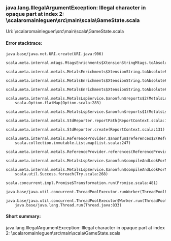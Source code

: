 ### java.lang.IllegalArgumentException: Illegal character in opaque part at index 2: <WORKSPACE>\scalaromainleguen\src\main\scala\GameState.scala

Uri: <WORKSPACE>\scalaromainleguen\src\main\scala\GameState.scala


#### Error stacktrace:

```
java.base/java.net.URI.create(URI.java:906)
	scala.meta.internal.mtags.MtagsEnrichments$XtensionStringMtags.toAbsolutePath(MtagsEnrichments.scala:187)
	scala.meta.internal.metals.MetalsEnrichments$XtensionString.toAbsolutePath(MetalsEnrichments.scala:741)
	scala.meta.internal.metals.MetalsEnrichments$XtensionString.toAbsolutePath(MetalsEnrichments.scala:738)
	scala.meta.internal.metals.MetalsEnrichments$XtensionString.toAbsolutePathSafe(MetalsEnrichments.scala:724)
	scala.meta.internal.metals.MetalsLspService.$anonfun$reports$2(MetalsLspService.scala:187)
	scala.Option.flatMap(Option.scala:283)
	scala.meta.internal.metals.MetalsLspService.$anonfun$reports$1(MetalsLspService.scala:185)
	scala.meta.internal.metals.StdReporter.reportPath(ReportContext.scala:163)
	scala.meta.internal.metals.StdReporter.create(ReportContext.scala:131)
	scala.meta.internal.metals.ReferenceProvider.$anonfun$references$2(ReferenceProvider.scala:176)
	scala.collection.immutable.List.map(List.scala:247)
	scala.meta.internal.metals.ReferenceProvider.references(ReferenceProvider.scala:151)
	scala.meta.internal.metals.MetalsLspService.$anonfun$compileAndLookForNewReferences$1(MetalsLspService.scala:1613)
	scala.meta.internal.metals.MetalsLspService.$anonfun$compileAndLookForNewReferences$1$adapted(MetalsLspService.scala:1588)
	scala.util.Success.foreach(Try.scala:268)
	scala.concurrent.impl.Promise$Transformation.run(Promise.scala:481)
	java.base/java.util.concurrent.ThreadPoolExecutor.runWorker(ThreadPoolExecutor.java:1136)
	java.base/java.util.concurrent.ThreadPoolExecutor$Worker.run(ThreadPoolExecutor.java:635)
	java.base/java.lang.Thread.run(Thread.java:833)
```
#### Short summary: 

java.lang.IllegalArgumentException: Illegal character in opaque part at index 2: <WORKSPACE>\scalaromainleguen\src\main\scala\GameState.scala